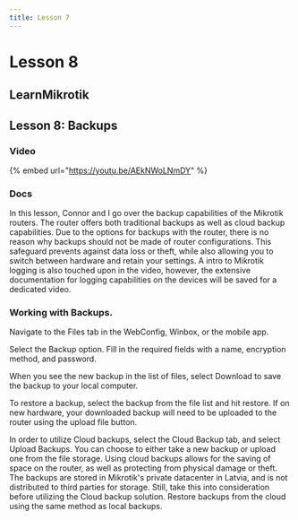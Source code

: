 ```yaml
---
title: Lesson 7
---
```


# Lesson 8

## LearnMikrotik

## Lesson 8: Backups

### Video

{% embed url="https://youtu.be/AEkNWoLNmDY" %}

### Docs

In this lesson, Connor and I go over the backup capabilities of the Mikrotik routers. The router offers both traditional backups as well as cloud backup capabilities. Due to the options for backups with the router, there is no reason why backups should not be made of router configurations. This safeguard prevents against data loss or theft, while also allowing you to switch between hardware and retain your settings. A intro to Mikrotik logging is also touched upon in the video, however, the extensive documentation for logging capabilities on the devices will be saved for a dedicated video.

### Working with Backups.

Navigate to the Files tab in the WebConfig, Winbox, or the mobile app.

Select the Backup option. Fill in the required fields with a name, encryption method, and password.

When you see the new backup in the list of files, select Download to save the backup to your local computer.

To restore a backup, select the backup from the file list and hit restore. If on new hardware, your downloaded backup will need to be uploaded to the router using the upload file button.

In order to utilize Cloud backups, select the Cloud Backup tab, and select Upload Backups. You can choose to either take a new backup or upload one from the file storage. Using cloud backups allows for the saving of space on the router, as well as protecting from physical damage or theft. The backups are stored in Mikrotik's private datacenter in Latvia, and is not distributed to third parties for storage. Still, take this into consideration before utilizing the Cloud backup solution. Restore backups from the cloud using the same method as local backups.
